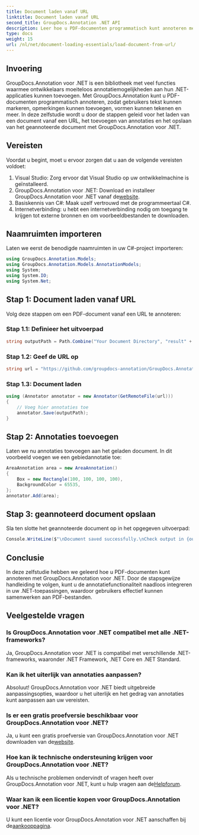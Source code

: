 ```yaml
---
title: Document laden vanaf URL
linktitle: Document laden vanaf URL
second_title: GroupDocs.Annotation .NET API
description: Leer hoe u PDF-documenten programmatisch kunt annoteren met GroupDocs.Annotation voor .NET. Stapsgewijze zelfstudie met codevoorbeelden.
type: docs
weight: 15
url: /nl/net/document-loading-essentials/load-document-from-url/
---
```

## Invoering
GroupDocs.Annotation voor .NET is een bibliotheek met veel functies waarmee ontwikkelaars moeiteloos annotatiemogelijkheden aan hun .NET-applicaties kunnen toevoegen. Met GroupDocs.Annotation kunt u PDF-documenten programmatisch annoteren, zodat gebruikers tekst kunnen markeren, opmerkingen kunnen toevoegen, vormen kunnen tekenen en meer. In deze zelfstudie wordt u door de stappen geleid voor het laden van een document vanaf een URL, het toevoegen van annotaties en het opslaan van het geannoteerde document met GroupDocs.Annotation voor .NET.
## Vereisten
Voordat u begint, moet u ervoor zorgen dat u aan de volgende vereisten voldoet:
1. Visual Studio: Zorg ervoor dat Visual Studio op uw ontwikkelmachine is geïnstalleerd.
2.  GroupDocs.Annotation voor .NET: Download en installeer GroupDocs.Annotation voor .NET vanaf de[website](https://releases.groupdocs.com/annotation/net/).
3. Basiskennis van C#: Maak uzelf vertrouwd met de programmeertaal C#.
4. Internetverbinding: u hebt een internetverbinding nodig om toegang te krijgen tot externe bronnen en om voorbeeldbestanden te downloaden.

## Naamruimten importeren
Laten we eerst de benodigde naamruimten in uw C#-project importeren:
```csharp
using GroupDocs.Annotation.Models;
using GroupDocs.Annotation.Models.AnnotationModels;
using System;
using System.IO;
using System.Net;
```
## Stap 1: Document laden vanaf URL
Volg deze stappen om een PDF-document vanaf een URL te annoteren:
### Stap 1.1: Definieer het uitvoerpad
```csharp
string outputPath = Path.Combine("Your Document Directory", "result" + Path.GetExtension("input.pdf"));
```
### Stap 1.2: Geef de URL op
```csharp
string url = "https://github.com/groupdocs-annotation/GroupDocs.Annotation-for-.NET/blob/master/Examples/Resources/SampleFiles/input.pdf?raw=true";
```
### Stap 1.3: Document laden
```csharp
using (Annotator annotator = new Annotator(GetRemoteFile(url)))
{
    // Voeg hier annotaties toe
    annotator.Save(outputPath);
}
```
## Stap 2: Annotaties toevoegen
Laten we nu annotaties toevoegen aan het geladen document. In dit voorbeeld voegen we een gebiedannotatie toe:
```csharp
AreaAnnotation area = new AreaAnnotation()
{
    Box = new Rectangle(100, 100, 100, 100),
    BackgroundColor = 65535,
};
annotator.Add(area);
```
## Stap 3: geannoteerd document opslaan
Sla ten slotte het geannoteerde document op in het opgegeven uitvoerpad:
```csharp
Console.WriteLine($"\nDocument saved successfully.\nCheck output in {outputPath}.");
```

## Conclusie
In deze zelfstudie hebben we geleerd hoe u PDF-documenten kunt annoteren met GroupDocs.Annotation voor .NET. Door de stapsgewijze handleiding te volgen, kunt u de annotatiefunctionaliteit naadloos integreren in uw .NET-toepassingen, waardoor gebruikers effectief kunnen samenwerken aan PDF-bestanden.

## Veelgestelde vragen
### Is GroupDocs.Annotation voor .NET compatibel met alle .NET-frameworks?
Ja, GroupDocs.Annotation voor .NET is compatibel met verschillende .NET-frameworks, waaronder .NET Framework, .NET Core en .NET Standard.
### Kan ik het uiterlijk van annotaties aanpassen?
Absoluut! GroupDocs.Annotation voor .NET biedt uitgebreide aanpassingsopties, waardoor u het uiterlijk en het gedrag van annotaties kunt aanpassen aan uw vereisten.
### Is er een gratis proefversie beschikbaar voor GroupDocs.Annotation voor .NET?
 Ja, u kunt een gratis proefversie van GroupDocs.Annotation voor .NET downloaden van de[website](https://releases.groupdocs.com/).
### Hoe kan ik technische ondersteuning krijgen voor GroupDocs.Annotation voor .NET?
 Als u technische problemen ondervindt of vragen heeft over GroupDocs.Annotation voor .NET, kunt u hulp vragen aan de[Helpforum](https://forum.groupdocs.com/c/annotation/10).
### Waar kan ik een licentie kopen voor GroupDocs.Annotation voor .NET?
 U kunt een licentie voor GroupDocs.Annotation voor .NET aanschaffen bij de[aankooppagina](https://purchase.groupdocs.com/buy).